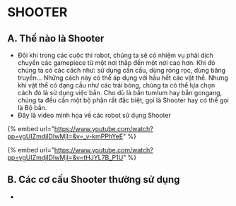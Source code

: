 # SHOOTER

## **A. Thế nào là Shooter**

* Đôi khi trong các cuộc thi robot, chúng ta sẽ có nhiệm vụ phải dịch chuyển các gamepiece từ một nơi thấp đến một nơi cao hơn. Khi đó chúng ta có các cách như: sử dụng cần cẩu, dùng ròng rọc, dùng băng truyền... Những cách này có thể áp dụng với hầu hết các vật thể. Nhưng khi vật thể có dạng cầu như các trái bóng, chúng ta có thể lựa chọn cách đó là sử dụng việc bắn. Cho dù là bắn tumlum hay bắn gongang, chúng ta đều cần một bộ phận rất đặc biệt, gọi là Shooter hay có thể gọi là Bộ bắn.
* Đây là video minh họa về các robot sử dụng Shooter&#x20;

{% embed url="https://www.youtube.com/watch?pp=ygUIZmdjIDIwMjI=&v=_v-kmPPhYeE" %}

{% embed url="https://www.youtube.com/watch?pp=ygUIZmdjIDIwMjI=&v=tHJYL7B_P1U" %}

## B.  Các cơ cấu Shooter  thường sử dụng

*
